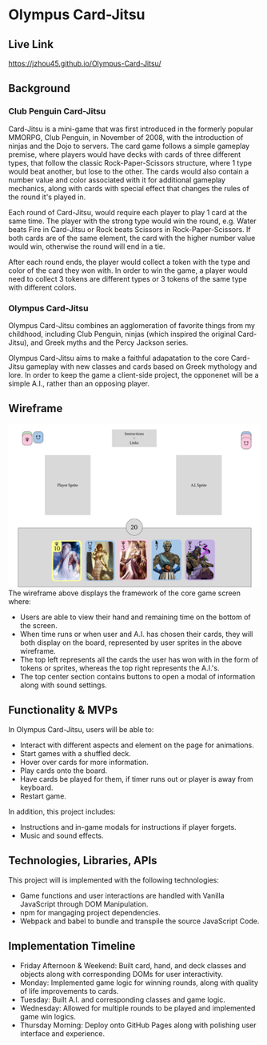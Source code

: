 # Olympus Card-Jitsu

## Live Link
https://jzhou45.github.io/Olympus-Card-Jitsu/

## Background
### Club Penguin Card-Jitsu
Card-Jitsu is a mini-game that was first introduced in the formerly popular MMORPG, Club Penguin, in November of 2008, with the introduction of ninjas and the Dojo to servers. The card game follows a simple gameplay premise, where players would have decks with cards of three different types, that follow the classic Rock-Paper-Scissors structure, where 1 type would beat another, but lose to the other. The cards would also contain a number value and color associated with it for additional gameplay mechanics, along with cards with special effect that changes the rules of the round it's played in.

Each round of Card-Jitsu, would require each player to play 1 card at the same time. The player with the strong type would win the round, e.g. Water beats Fire in Card-Jitsu or Rock beats Scissors in Rock-Paper-Scissors. If both cards are of the same element, the card with the higher number value would win, otherwise the round will end in a tie.

After each round ends, the player would collect a token with the type and color of the card they won with. In order to win the game, a player would need to collect 3 tokens are different types or 3 tokens of the same type with different colors.

### Olympus Card-Jitsu
Olympus Card-Jitsu combines an agglomeration of favorite things from my childhood, including Club Penguin, ninjas (which inspired the original Card-Jitsu), and Greek myths and the Percy Jackson series.

Olympus Card-Jitsu aims to make a faithful adapatation to the core Card-Jitsu gameplay with new classes and cards based on Greek mythology and lore. In order to keep the game a client-side project, the opponenet will be a simple A.I., rather than an opposing player.

## Wireframe
![alt text](./wireframe.png)
The wireframe above displays the framework of the core game screen where:
  * Users are able to view their hand and remaining time on the bottom of the screen.
  * When time runs or when user and A.I. has chosen their cards, they will both display on the board, represented by user sprites in the above wireframe.
  * The top left represents all the cards the user has won with in the form of tokens or sprites, whereas the top right represents the A.I.'s.
  * The top center section contains buttons to open a modal of information along with sound settings.


## Functionality & MVPs
In Olympus Card-Jitsu, users will be able to:
  * Interact with different aspects and element on the page for animations.
  * Start games with a shuffled deck.
  * Hover over cards for more information.
  * Play cards onto the board.
  * Have cards be played for them, if timer runs out or player is away from keyboard.
  * Restart game.

In addition, this project includes:
  * Instructions and in-game modals for instructions if player forgets.
  * Music and sound effects.
  

## Technologies, Libraries, APIs
This project will is implemented with the following technologies:
  * Game functions and user interactions are handled with Vanilla JavaScript through DOM Manipulation.
  * npm for mangaging project dependencies.
  * Webpack and babel to bundle and transpile the source JavaScript Code.

## Implementation Timeline
  * Friday Afternoon & Weekend: Built card, hand, and deck classes and objects along with corresponding DOMs for user interactivity.
  * Monday: Implemented game logic for winning rounds, along with quality of life improvements to cards.
  * Tuesday: Built A.I. and corresponding classes and game logic.
  * Wednesday: Allowed for multiple rounds to be played and implemented game win logics.
  * Thursday Morning: Deploy onto GitHub Pages along with polishing user interface and experience.